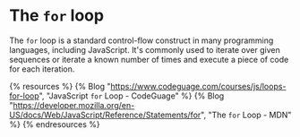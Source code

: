# The `for` loop

The `for` loop is a standard control-flow construct in many programming languages, including JavaScript. It's commonly used to iterate over given sequences or iterate a known number of times and execute a piece of code for each iteration.

{% resources %}
  {% Blog "https://www.codeguage.com/courses/js/loops-for-loop", "JavaScript `for` Loop - CodeGuage" %}
  {% Blog "https://developer.mozilla.org/en-US/docs/Web/JavaScript/Reference/Statements/for", "The `for` Loop - MDN" %}
{% endresources %}

